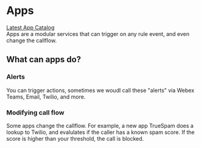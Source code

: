 # Apps
[Latest App Catalog](https://www.calltelemetry.com/features/apps)  
Apps are a modular services that can trigger on any rule event, and even change the callflow.

## What can apps do?
### Alerts
You can trigger actions, sometimes we woudl call these "alerts" via Webex Teams, Email, Twilio, and more.

### Modifying call flow
Some apps change the callflow. For example, a new app TrueSpam does a lookup to Twilio, and evalulates if the caller has a known spam score. If the score is higher than your threshold, the call is blocked.
